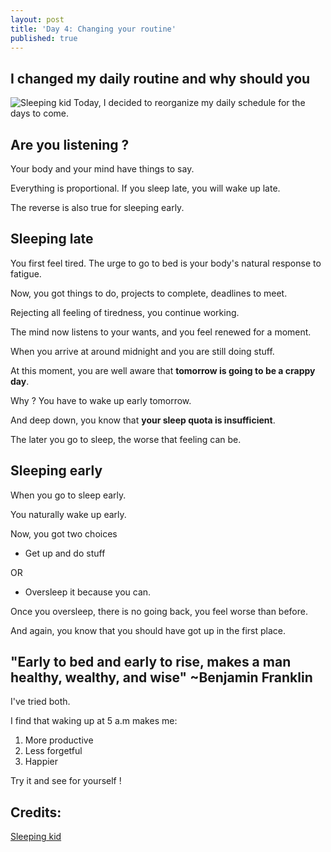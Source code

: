 ```yaml
---
layout: post
title: 'Day 4: Changing your routine'
published: true
---
```

## I changed my daily routine and why should you
![Sleeping kid](https://github.com/codarrenvelvindron/codarrenvelvindron.github.io/raw/master/images/kid_sleeping_small.jpg)
Today, I decided to reorganize my daily schedule for the days to come.

## Are you listening ?
Your body and your mind have things to say.

Everything is proportional. If you sleep late, you will wake up late.

The reverse is also true for sleeping early.

## Sleeping late

You first feel tired. The urge to go to bed is your body's natural response to fatigue.

Now, you got things to do, projects to complete, deadlines to meet.

Rejecting all feeling of tiredness, you continue working.

The mind now listens to your wants, and you feel renewed for a moment.


When you arrive at around midnight and you are still doing stuff.

At this moment, you are well aware that **tomorrow is going to be a crappy day**.

Why ? You have to wake up early tomorrow.

And deep down, you know that **your sleep quota is insufficient**.

The later you go to sleep, the worse that feeling can be.

## Sleeping early
When you go to sleep early.

You naturally wake up early.

Now, you got two choices
 - Get up and do stuff
 
 OR
 
 - Oversleep it because you can.
 
Once you oversleep, there is no going back, you feel worse than before.
 
And again, you know that you should have got up in the first place.
 
## "Early to bed and early to rise, makes a man healthy, wealthy, and wise" ~Benjamin Franklin
I've tried both.
 
I find that waking up at 5 a.m makes me:
 1. More productive
 2. Less forgetful
 3. Happier
 
Try it and see for yourself !

## Credits:
[Sleeping kid](https://www.stopbreathethink.com/can-mindful-parenting-help-kids-sleep-better/funny-face-of-child-sleeping-on-king-bed/)
